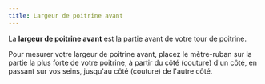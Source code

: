 ```yaml
---
title: Largeur de poitrine avant
---
```


La **largeur de poitrine avant** est la partie avant de votre tour de poitrine.

Pour mesurer votre largeur de poitrine avant, placez le mètre-ruban sur la partie la plus forte de votre poitrine, à partir du côté (couture) d'un côté, en passant sur vos seins, jusqu'au côté (couture) de l'autre côté.
